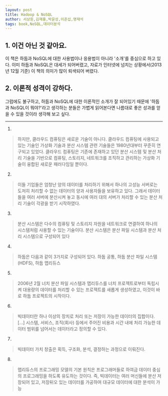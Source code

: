 ```yaml
---
layout: post
title: Hadoop & NoSQL
author: 서상원,김재홍,박윤성,이준섭,명재석
tags: book,NoSQL,데이터분석
---
```


## 1. 이건 아닌 것 같아요.

이 책은 하둡과 NoSQL에 대한 사용법이나 응용법이 아니라 '소개'를 중심으로 하고 있다. 이미 하둡과 NoSQL은 대세가 되어버렸고, 자료가 인터넷에 넘치는 상황에서(2013년 12월 기준) 이 책의 의미가 많이 퇴색되어 버렸다. 

## 2. 이론적 성격이 강하다.

그럼에도 불구하고, 하둡과 NoSQL에 대한 이론적인 소개가 잘 되어있기 때문에 '하둡과 NoSQL이 뭐야?'라고 생각하는 분들은 가볍게 읽어본다면 나름대로 좋은 성과를 얻을 수 있을 것이라 생각해 보고 싶다.

- - -

1. 
> 하지만, 클라우드 컴퓨팅은 새로운 기술이 아니다. 클라우드 컴퓨팅에 사용되고 있는 기술인 가상화 기술과 분산 시스템 관련 기술들은 1980년대부터 꾸준히 연구되고 있었다. 클라우드 컴퓨팅은 기존에 존재하고 있던 분산 시스템 및 분산 처리 기술을 기반으로 컴퓨팅, 스토리지, 네트워크를 조직하고 관리하는 가상화 기술이 융합된 새로운 패러다임일 뿐이다.

2. 
> 이들 기업들은 엄청난 양의 데이터를 처리하기 위해서 하나의 고성능 서버로는 도저히 처리할 수 없는 데이터의 양과 사용자들을 보유하고 있다. 그래서 데이터들을 여러 서버에 분산시켜 놓고 동시에 여러 대의 서버가 처리할 수 있는 분산 처리 기술이 각광을 받기 시작하였다.

3. 
> 분산 시스템은 다수의 컴퓨팅 및 스토리지 자원을 네트워크로 연결하여 하나의 시스템처럼 사용할 수 있는 기술이다. 분산 시스템은 분산 파일 시스템과 분산 처리 시스템으로 구성되어 있다

4. 
> 하둡은 다음과 같이 3가지로 구성되어 있다. 하둡 공통, 하둡 분산 파일 시스템(HDFS), 하둡 맵리듀스

5. 
> 2006년 2월 너치 분산 파일 시스템과 맵리듀스를 너치 프로젝트로부터 독립시켜 대용량의 데이터를 처리할 수 있는 프로젝트를 새롭게 생성하였고, 이것이 바로 하둡 프로젝트의 시작이다.

6. 
> 빅데이터란 하나 이상의 장치로 처리 또는 저장이 가능한 데이터의 집합이다. [...] 시스템, 서비스, 조직(회사) 등에서 주어진 비용과 시간 내에 처리 가능한 데이터 범위를 넘어서는 데이터라고 정의할 수 있다.

7. 
> 빅데이터 가치 창출은 획득, 구조화, 분석, 결정하는 과정으로 이뤄진다.

8. 
> 맵리듀스의 프로그래밍 모델의 기본 원칙은 프로그래머들로 하여금 데이터 중심의 프로그래밍을 하도록 유도하는 것이다. 즉, 빅데이터는 여러 머신들에 분산 저장되어 있고, 저장뒤오 있는 데이터를 가공하여 대규모 데이터에 대한 분석이 가능



